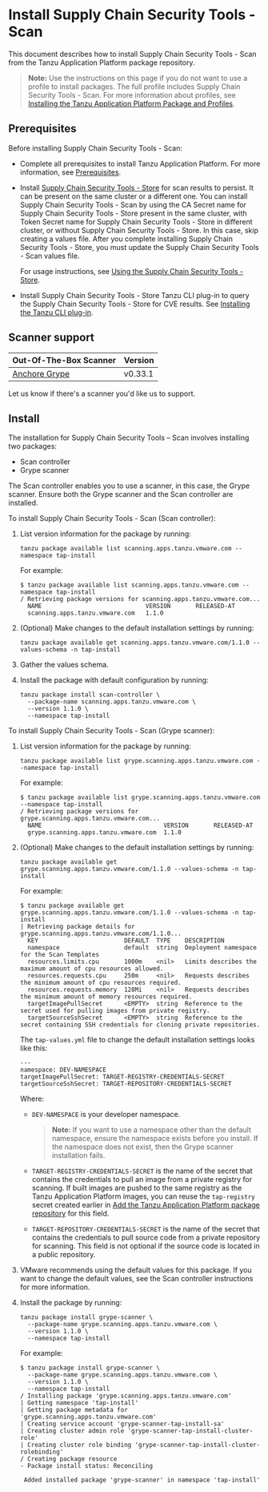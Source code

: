 # Install Supply Chain Security Tools - Scan

This document describes how to install Supply Chain Security Tools - Scan
from the Tanzu Application Platform package repository.

>**Note:** Use the instructions on this page if you do not want to use a profile to install packages.
The full profile includes Supply Chain Security Tools - Scan.
For more information about profiles, see [Installing the Tanzu Application Platform Package and Profiles](../install.md).

## <a id='scst-scan-prereqs'></a>Prerequisites

Before installing Supply Chain Security Tools - Scan:

- Complete all prerequisites to install Tanzu Application Platform. For more information, see [Prerequisites](../prerequisites.md).
- Install [Supply Chain Security Tools - Store](../install-components.md#install-scst-store) for scan results to persist. It can be present on the same cluster or a different one. You can install Supply Chain Security Tools - Scan by using the CA Secret name for Supply Chain Security Tools - Store present in the same cluster, with Token Secret name for Supply Chain Security Tools - Store in different cluster, or without Supply Chain Security Tools - Store. In this case, skip creating a values file. After you complete installing Supply Chain Security Tools - Store, you must update the Supply Chain Security Tools - Scan values file. 

    For usage instructions, see [Using the Supply Chain Security Tools - Store](../scst-store/overview.md).

- Install Supply Chain Security Tools - Store Tanzu CLI plug-in to query the Supply Chain Security Tools - Store for CVE results.
  See [Installing the Tanzu CLI plug-in](../scst-store/cli_installation.md).

## <a id="scanner-support"></a>Scanner support

| Out-Of-The-Box Scanner | Version |
| --- | --- |
| [Anchore Grype](https://github.com/anchore/grype) | v0.33.1 |

Let us know if there's a scanner you'd like us to support.

## <a id='install-scst-scan'></a> Install

The installation for Supply Chain Security Tools – Scan involves installing two packages:

- Scan controller
- Grype scanner

The Scan controller enables you to use a scanner, in this case, the Grype scanner. Ensure both the Grype scanner and the Scan controller are installed.

To install Supply Chain Security Tools - Scan (Scan controller):

1. List version information for the package by running:

    ```
    tanzu package available list scanning.apps.tanzu.vmware.com --namespace tap-install
    ```

     For example:

    ```
    $ tanzu package available list scanning.apps.tanzu.vmware.com --namespace tap-install
    / Retrieving package versions for scanning.apps.tanzu.vmware.com...
      NAME                             VERSION       RELEASED-AT
      scanning.apps.tanzu.vmware.com   1.1.0
    ```

1. (Optional) Make changes to the default installation settings by running:

    ```
    tanzu package available get scanning.apps.tanzu.vmware.com/1.1.0 --values-schema -n tap-install
    ```

1. Gather the values schema.

1. Install the package with default configuration by running:

    ```
    tanzu package install scan-controller \
      --package-name scanning.apps.tanzu.vmware.com \
      --version 1.1.0 \
      --namespace tap-install
    ```

To install Supply Chain Security Tools - Scan (Grype scanner):

1. List version information for the package by running:

    ```
    tanzu package available list grype.scanning.apps.tanzu.vmware.com --namespace tap-install
    ```

    For example:

    ```
    $ tanzu package available list grype.scanning.apps.tanzu.vmware.com --namespace tap-install
    / Retrieving package versions for grype.scanning.apps.tanzu.vmware.com...
      NAME                                  VERSION       RELEASED-AT
      grype.scanning.apps.tanzu.vmware.com  1.1.0
    ```

1. (Optional) Make changes to the default installation settings by running:

    ```
    tanzu package available get grype.scanning.apps.tanzu.vmware.com/1.1.0 --values-schema -n tap-install
    ```

    For example:

    ```
    $ tanzu package available get grype.scanning.apps.tanzu.vmware.com/1.1.0 --values-schema -n tap-install
    | Retrieving package details for grype.scanning.apps.tanzu.vmware.com/1.1.0...
      KEY                        DEFAULT  TYPE    DESCRIPTION
      namespace                  default  string  Deployment namespace for the Scan Templates
      resources.limits.cpu       1000m    <nil>   Limits describes the maximum amount of cpu resources allowed.
      resources.requests.cpu     250m     <nil>   Requests describes the minimum amount of cpu resources required.
      resources.requests.memory  128Mi    <nil>   Requests describes the minimum amount of memory resources required.
      targetImagePullSecret      <EMPTY>  string  Reference to the secret used for pulling images from private registry.
      targetSourceSshSecret      <EMPTY>  string  Reference to the secret containing SSH credentials for cloning private repositories.
    ```

    The `tap-values.yml` file to change the default installation settings looks like this:

    ```
    ---
    namespace: DEV-NAMESPACE
    targetImagePullSecret: TARGET-REGISTRY-CREDENTIALS-SECRET
    targetSourceSshSecret: TARGET-REPOSITORY-CREDENTIALS-SECRET
    ```

    Where:
    
    - `DEV-NAMESPACE` is your developer namespace.

      >**Note:** If you want to use a namespace other than the default namespace, ensure the namespace exists before you install. If the namespace does not exist, then the Grype scanner installation fails.

    - `TARGET-REGISTRY-CREDENTIALS-SECRET` is the name of the secret that contains the credentials to pull an image from a private registry for scanning. If built images are pushed to the same registry as the Tanzu Application Platform images, you can reuse the `tap-registry` secret created earlier in [Add the Tanzu Application Platform package repository](../install.md#add-package-repositories-and-EULAs) for this field.

    - `TARGET-REPOSITORY-CREDENTIALS-SECRET` is the name of the secret that contains the credentials to pull source code from a private repository for scanning. This field is not optional if the source code is located in a public repository.

2. VMware recommends using the default values for this package.
If you want to change the default values, see the Scan controller instructions for more information.

1. Install the package by running:

    ```
    tanzu package install grype-scanner \
      --package-name grype.scanning.apps.tanzu.vmware.com \
      --version 1.1.0 \
      --namespace tap-install
    ```

    For example:

    ```
    $ tanzu package install grype-scanner \
      --package-name grype.scanning.apps.tanzu.vmware.com \
      --version 1.1.0 \
      --namespace tap-install
    / Installing package 'grype.scanning.apps.tanzu.vmware.com'
    | Getting namespace 'tap-install'
    | Getting package metadata for 'grype.scanning.apps.tanzu.vmware.com'
    | Creating service account 'grype-scanner-tap-install-sa'
    | Creating cluster admin role 'grype-scanner-tap-install-cluster-role'
    | Creating cluster role binding 'grype-scanner-tap-install-cluster-rolebinding'
    / Creating package resource
    - Package install status: Reconciling

     Added installed package 'grype-scanner' in namespace 'tap-install'
    ```
